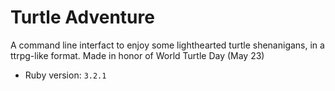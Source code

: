 # Turtle Adventure 

A command line interfact to enjoy some lighthearted turtle shenanigans, in a ttrpg-like format. Made in honor of World Turtle Day (May 23)
- Ruby version: `3.2.1`
